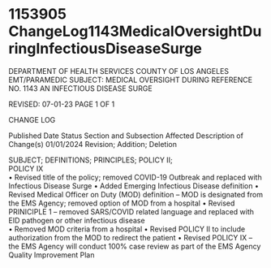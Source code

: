 # 1153905 ChangeLog1143MedicalOversightDuringInfectiousDiseaseSurge

DEPARTMENT OF HEALTH SERVICES 
COUNTY OF LOS ANGELES 
 EMT/PARAMEDIC 
SUBJECT: MEDICAL OVERSIGHT DURING REFERENCE NO. 1143 
  AN INFECTIOUS DISEASE SURGE 
 
 
 
REVISED: 07-01-23 PAGE 1 OF 1  
 
CHANGE LOG 
 
Published 
Date 
Status Section and 
Subsection Affected 
Description of Change(s) 
01/01/2024 Revision; 
Addition; 
Deletion 
 
SUBJECT; 
DEFINITIONS; 
PRINCIPLES; 
POLICY II;  
POLICY IX  
• Revised title of the policy; removed 
COVID-19 Outbreak and replaced 
with Infectious Disease Surge 
• Added Emerging Infectious Disease 
definition 
• Revised Medical Officer on Duty 
(MOD) definition – MOD is 
designated from the EMS Agency; 
removed option of MOD from a 
hospital 
• Revised PRINICIPLE 1 – removed 
SARS/COVID related language and 
replaced with EID pathogen or other 
infectious disease  
• Removed MOD criteria from a 
hospital 
• Revised POLICY II to include 
authorization from the MOD to 
redirect the patient 
• Revised POLICY IX – the EMS 
Agency will conduct 100% case 
review as part of the EMS Agency 
Quality Improvement Plan
